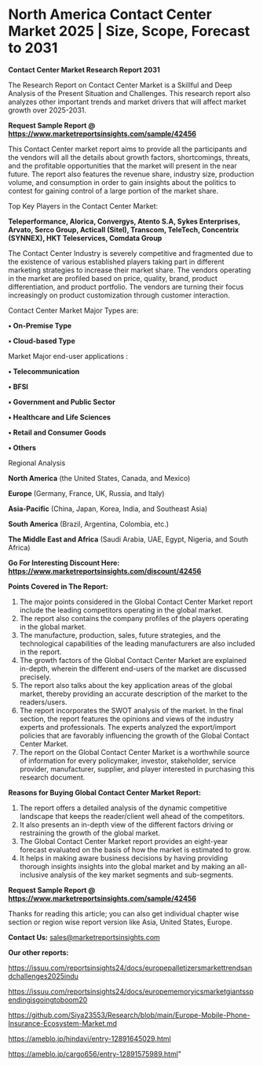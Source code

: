 # North America Contact Center Market 2025 | Size, Scope, Forecast to 2031

<strong>Contact Center Market Research Report 2031</strong>

The Research Report on Contact Center Market is a Skillful and Deep Analysis of the Present Situation and Challenges. This research report also analyzes other important trends and market drivers that will affect market growth over 2025-2031.

<strong>Request Sample Report @ <a href=https://www.marketreportsinsights.com/sample/42456>https://www.marketreportsinsights.com/sample/42456</a></strong>

This Contact Center market report aims to provide all the participants and the vendors will all the details about growth factors, shortcomings, threats, and the profitable opportunities that the market will present in the near future. The report also features the revenue share, industry size, production volume, and consumption in order to gain insights about the politics to contest for gaining control of a large portion of the market share.

Top Key Players in the Contact Center Market:

<strong>Teleperformance, Alorica, Convergys, Atento S.A, Sykes Enterprises, Arvato, Serco Group, Acticall (Sitel), Transcom, TeleTech, Concentrix (SYNNEX), HKT Teleservices, Comdata Group</strong>

The Contact Center Industry is severely competitive and fragmented due to the existence of various established players taking part in different marketing strategies to increase their market share. The vendors operating in the market are profiled based on price, quality, brand, product differentiation, and product portfolio. The vendors are turning their focus increasingly on product customization through customer interaction.

Contact Center Market Major Types are:

<strong>•  On-Premise Type

•  Cloud-based Type</strong>

Market Major end-user applications :

<strong>•  Telecommunication

•  BFSI

•  Government and Public Sector

•  Healthcare and Life Sciences

•  Retail and Consumer Goods

•  Others</strong>

Regional Analysis

</u><strong><b>North America</b></strong> (the United States, Canada, and Mexico)

<strong><b>Europe </b></strong>(Germany, France, UK, Russia, and Italy)

<strong><b>Asia-Pacific</b></strong> (China, Japan, Korea, India, and Southeast Asia)

<strong><b>South America</b></strong> (Brazil, Argentina, Colombia, etc.)

<strong><b>The Middle East and Africa</b></strong> (Saudi Arabia, UAE, Egypt, Nigeria, and South Africa)

<strong>Go For Interesting Discount Here: <a href=https://www.marketreportsinsights.com/discount/42456>https://www.marketreportsinsights.com/discount/42456</a></strong>

<strong>Points Covered in The Report:</strong>
<ol>
  <li>The major points considered in the Global Contact Center Market report include the leading competitors operating in the global market.</li>
  <li>The report also contains the company profiles of the players operating in the global market.</li>
  <li>The manufacture, production, sales, future strategies, and the technological capabilities of the leading manufacturers are also included in the report.</li>
  <li>The growth factors of the Global Contact Center Market are explained in-depth, wherein the different end-users of the market are discussed precisely.</li>
  <li>The report also talks about the key application areas of the global market, thereby providing an accurate description of the market to the readers/users.</li>
  <li>The report incorporates the SWOT analysis of the market. In the final section, the report features the opinions and views of the industry experts and professionals. The experts analyzed the export/import policies that are favorably influencing the growth of the Global Contact Center Market.</li>
  <li>The report on the Global Contact Center Market is a worthwhile source of information for every policymaker, investor, stakeholder, service provider, manufacturer, supplier, and player interested in purchasing this research document.</li>
</ol>
<strong>Reasons for Buying Global Contact Center Market Report:</strong>

<ol>
  <li>The report offers a detailed analysis of the dynamic competitive landscape that keeps the reader/client well ahead of the competitors.</li>
  <li>It also presents an in-depth view of the different factors driving or restraining the growth of the global market.</li>
  <li>The Global Contact Center Market report provides an eight-year forecast evaluated on the basis of how the market is estimated to grow.</li>
  <li>It helps in making aware business decisions by having providing thorough insights insights into the global market and by making an all-inclusive analysis of the key market segments and sub-segments.</li>
</ol>
<strong>Request Sample Report @ <a href=https://www.marketreportsinsights.com/sample/42456>https://www.marketreportsinsights.com/sample/42456</a></strong>


Thanks for reading this article; you can also get individual chapter wise section or region wise report version like Asia, United States, Europe.

<strong>Contact Us:</strong>
sales@marketreportsinsights.com

<strong>Our other reports:</strong>

<a href=https://issuu.com/reportsinsights24/docs/europepalletizersmarkettrendsandchallenges2025indu>https://issuu.com/reportsinsights24/docs/europepalletizersmarkettrendsandchallenges2025indu</a>

<a href=https://issuu.com/reportsinsights24/docs/europememoryicsmarketgiantsspendingisgoingtoboom20>https://issuu.com/reportsinsights24/docs/europememoryicsmarketgiantsspendingisgoingtoboom20</a>

<a href=https://github.com/Siya23553/Research/blob/main/Europe-Mobile-Phone-Insurance-Ecosystem-Market.md>https://github.com/Siya23553/Research/blob/main/Europe-Mobile-Phone-Insurance-Ecosystem-Market.md</a>

<a href=https://ameblo.jp/hindavi/entry-12891645029.html>https://ameblo.jp/hindavi/entry-12891645029.html</a>

<a href=https://ameblo.jp/cargo656/entry-12891575989.html>https://ameblo.jp/cargo656/entry-12891575989.html</a>"

